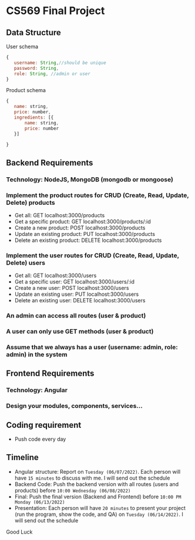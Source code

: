 # CS569 Final Project
## Data Structure
User schema
```javascript
{ 
   username: String,//should be unique 
   password: String, 
   role: String, //admin or user
}
```
Product schema
```javascript
{ 
   name: string,
   price: number,
   ingredients: [{
       name: string,
       price: number
   }]

}
```
## Backend Requirements
### Technology: NodeJS, MongoDB (mongodb or mongoose)
### Implement the product routes for CRUD (Create, Read, Update, Delete) products
  * Get all: GET localhost:3000/products
  * Get a specific product: GET localhost:3000/products/:id
  * Create a new product: POST localhost:3000/products
  * Update an existing product: PUT localhost:3000/products
  * Delete an existing product: DELETE localhost:3000/products
### Implement the user routes for CRUD (Create, Read, Update, Delete) users
  * Get all: GET localhost:3000/users
  * Get a specific user: GET localhost:3000/users/:id
  * Create a new user: POST localhost:3000/users
  * Update an existing user: PUT localhost:3000/users
  * Delete an existing user: DELETE localhost:3000/users
### An admin can access all routes (user & product)
### A user can only use GET methods (user & product)
### Assume that we always has a user (username: admin, role: admin) in the system

## Frontend Requirements
### Technology: Angular
### Design your modules, components, services...

## Coding requirement
* Push code every day
## Timeline
* Angular structure: Report on `Tuesday (06/07/2022)`. Each person will have `15 minutes` to discuss with me. I will send out the schedule
* Backend Code: Push the backend version with all routes (users and products) before `10:00 Wednesday (06/08/2022)`
* Final: Push the final version (Backend and Frontend) before `10:00 PM Monday (06/13/2022)`
* Presentation: Each person will have `20 minutes` to present your project (run the program, show the code, and QA) on `Tuesday (06/14/2022)`. I will send out the schedule

Good Luck

